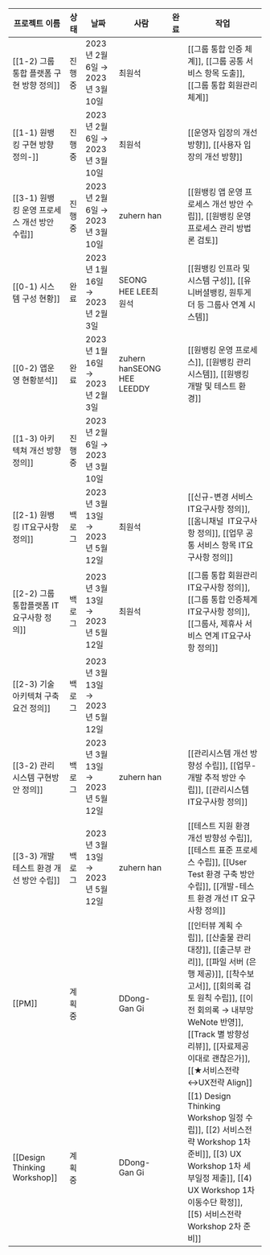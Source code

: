 |프로젝트 이름|상태|날짜|사람|완료|작업|
|---|---|---|---|---|---|
|[[1-2) 그룹 통합 플랫폼 구현 방향 정의]]|진행 중|2023년 2월 6일 → 2023년 3월 10일|최원석||[[그룹 통합 인증 체계]], [[그룹 공통 서비스 항목 도출]], [[그룹 통합 회원관리체계]]|
|[[1-1) 원뱅킹 구현 방향 정의-]]|진행 중|2023년 2월 6일 → 2023년 3월 10일|최원석||[[운영자 입장의 개선 방향]], [[사용자 입장의 개선 방향]]|
|[[3-1) 원뱅킹 운영 프로세스 개선 방안 수립]]|진행 중|2023년 2월 6일 → 2023년 3월 10일|zuhern han||[[원뱅킹 앱 운영 프로세스 개선 방안 수립]], [[원뱅킹 운영 프로세스 관리 방법론 검토]]|
|[[0-1) 시스템 구성 현황]]|완료|2023년 1월 16일 → 2023년 2월 3일|SEONG HEE LEE최원석||[[원뱅킹 인프라 및 시스템 구성]], [[유니버셜뱅킹, 원투게더 등 그룹사 연계 시스템]]|
|[[0-2) 앱운영 현황분석]]|완료|2023년 1월 16일 → 2023년 2월 3일|zuhern hanSEONG HEE LEEDDY||[[원뱅킹 운영 프로세스]], [[원뱅킹 관리시스템]], [[원뱅킹 개발 및 테스트 환경]]|
|[[1-3) 아키텍쳐 개선 방향 정의]]|진행 중|2023년 2월 6일 → 2023년 3월 10일||||
|[[2-1) 원뱅킹 IT요구사항 정의]]|백로그|2023년 3월 13일 → 2023년 5월 12일|최원석||[[신규-변경 서비스 IT요구사항 정의]], [[옴니채널  IT요구사항 정의]], [[업무 공통 서비스 항목 IT요구사항 정의]]|
|[[2-2) 그룹통합플랫폼 IT요구사항 정의]]|백로그|2023년 3월 13일 → 2023년 5월 12일|최원석||[[그룹 통합 회원관리 IT요구사항 정의]], [[그룹 통합 인증체계 IT요구사항 정의]], [[그룹사, 제휴사 서비스 연계 IT요구사항 정의]]|
|[[2-3) 기술 아키텍쳐 구축 요건 정의]]|백로그|2023년 3월 13일 → 2023년 5월 12일||||
|[[3-2) 관리시스템 구현방안 정의]]|백로그|2023년 3월 13일 → 2023년 5월 12일|zuhern han||[[관리시스템 개선 방향성 수립]], [[업무-개발 추적 방안 수립]], [[관리시스템 IT요구사항 정의]]|
|[[3-3) 개발테스트 환경 개선 방안 수립]]|백로그|2023년 3월 13일 → 2023년 5월 12일|zuhern han||[[테스트 지원 환경 개선 방향성 수립]], [[테스트 표준 프로세스 수립]], [[User Test 환경 구축 방안 수립]], [[개발-테스트 환경 개선 IT 요구사항 정의]]|
|[[PM]]|계획 중||DDong-Gan Gi||[[인터뷰 계획 수립]], [[산출물 관리 대장]], [[출근부 관리]], [[파일 서버 (은행 제공)]], [[착수보고서]], [[회의록 검토 원칙 수립]], [[이전 회의록 → 내부망 WeNote 반영]], [[Track 별 방향성 리뷰]], [[자료제공 이대로 괜찮은가]], [[★서비스전략↔UX전략 Align]]|
|[[Design Thinking Workshop]]|계획 중||DDong-Gan Gi||[[1) Design Thinking Workshop 일정 수립]], [[2) 서비스전략 Workshop 1차 준비]], [[3) UX Workshop 1차 세부일정 제출]], [[4) UX Workshop 1차 이동수단 확정]], [[5) 서비스전략 Workshop 2차 준비]]|